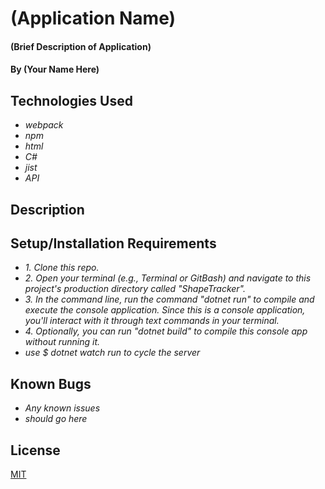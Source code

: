 # (Application Name)

#### (Brief Description of Application)

#### By (Your Name Here)

## Technologies Used

* _webpack_
* _npm_
* _html_
* _C#_
* _jist_
* _API_


## Description

## Setup/Installation Requirements

* _1. Clone this repo._
* _2. Open your terminal (e.g., Terminal or GitBash) and navigate to this project's production directory called "ShapeTracker"._
* _3. In the command line, run the command "dotnet run" to compile and execute the console application. Since this is a console application, you'll interact with it through text commands in your terminal._
* _4. Optionally, you can run "dotnet build" to compile this console app without running it._
* _use $ dotnet watch run to cycle the server_

## Known Bugs

* _Any known issues_
* _should go here_

## License
[MIT](https://yourlicesnepage)